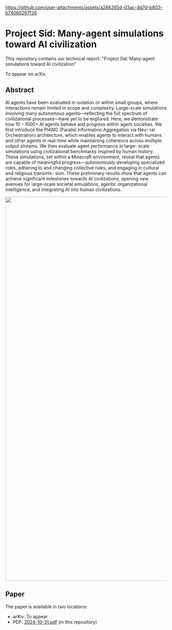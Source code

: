 https://github.com/user-attachments/assets/a288265d-03ac-4d7d-b803-b74066267f26



# Project Sid: Many-agent simulations toward AI civilization

This repository contains our technical report: "Project Sid: Many-agent simulations toward AI civilization"

To appear on arXiv.

## Abstract

AI agents have been evaluated in isolation or within small groups, where interactions remain limited in scope and complexity. Large-scale simulations involving many autonomous agents—reflecting the full spectrum of civilizational processes—have yet to be explored. Here, we demonstrate how 10 – 1000+ AI agents behave and progress within agent societies. We first introduce the PIANO (Parallel Information Aggregation via Neu- ral Orchestration) architecture, which enables agents to interact with humans and other agents in real-time while maintaining coherence across multiple output streams. We then evaluate agent performance in large- scale simulations using civilizational benchmarks inspired by human history. These simulations, set within a Minecraft environment, reveal that agents are capable of meaningful progress—autonomously developing specialized roles, adhering to and changing collective rules, and engaging in cultural and religious transmis- sion. These preliminary results show that agents can achieve significant milestones towards AI civilizations, opening new avenues for large-scale societal simulations, agentic organizational intelligence, and integrating AI into human civilizations.

<img src="./visual_abstract.png" width="1200">

## Paper

The paper is available in two locations:
- arXiv: To appear
- PDF: [2024-10-31.pdf](2024-10-31.pdf) (in this repository)
